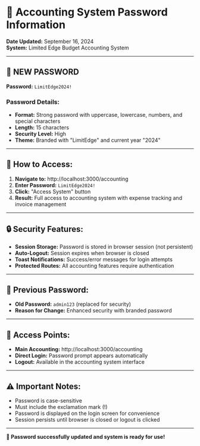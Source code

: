 # 🔐 Accounting System Password Information

**Date Updated:** September 16, 2024  
**System:** Limited Edge Budget Accounting System  

---

## 🔑 **NEW PASSWORD**

**Password:** `LimitEdge2024!`

### **Password Details:**
- **Format:** Strong password with uppercase, lowercase, numbers, and special characters
- **Length:** 15 characters
- **Security Level:** High
- **Theme:** Branded with "LimitEdge" and current year "2024"

---

## 🚀 **How to Access:**

1. **Navigate to:** http://localhost:3000/accounting
2. **Enter Password:** `LimitEdge2024!`
3. **Click:** "Access System" button
4. **Result:** Full access to accounting system with expense tracking and invoice management

---

## 🔒 **Security Features:**

- **Session Storage:** Password is stored in browser session (not persistent)
- **Auto-Logout:** Session expires when browser is closed
- **Toast Notifications:** Success/error messages for login attempts
- **Protected Routes:** All accounting features require authentication

---

## 📝 **Previous Password:**

- **Old Password:** `admin123` (replaced for security)
- **Reason for Change:** Enhanced security with branded password

---

## 🎯 **Access Points:**

- **Main Accounting:** http://localhost:3000/accounting
- **Direct Login:** Password prompt appears automatically
- **Logout:** Available in the accounting system interface

---

## ⚠️ **Important Notes:**

- Password is case-sensitive
- Must include the exclamation mark (!)
- Password is displayed on the login screen for convenience
- Session persists until browser is closed or logout is clicked

---

**🔐 Password successfully updated and system is ready for use!**


